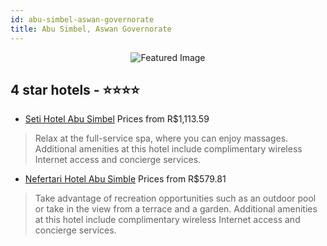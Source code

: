 ```yaml
---
id: abu-simbel-aswan-governorate
title: Abu Simbel, Aswan Governorate
---
```


<center><img src="https://i.travelapi.com/hotels/36000000/35810000/35803700/35803689/8ee475c0_z.jpg" alt="Featured Image" /></center>


##  4 star hotels - ⭐️⭐️⭐️⭐️

-    [Seti Hotel Abu Simbel](https://us.hurb.com/hotels/abu-simbel/seti-hotel-abu-simbel-JNP-JP136827?cmp=18055) Prices from R$1,113.59
   > Relax at the full-service spa, where you can enjoy massages. Additional amenities at this hotel include complimentary wireless Internet access and concierge services.
-    [Nefertari Hotel Abu Simble](https://us.hurb.com/hotels/abu-simbel/nefertari-hotel-abu-simble-JNP-JP605369?cmp=18055) Prices from R$579.81
   > Take advantage of recreation opportunities such as an outdoor pool or take in the view from a terrace and a garden. Additional amenities at this hotel include complimentary wireless Internet access and concierge services.

